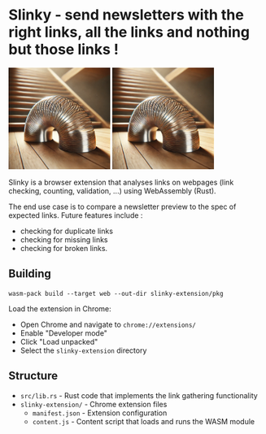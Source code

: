 # Slinky - send newsletters with the right links, all the links and nothing but those links !

<img src="slinky.webp" alt="Slinky logo generated by Dall-E" width="200"/>


<img src="slinky.webp" alt="Slinky logo generated by Dall-E" width="200"/>


Slinky is a browser extension that analyses links on webpages (link checking, counting, validation, ...) using WebAssembly (Rust).

The end use case is to compare a newsletter preview to the spec of expected links. Future features include :
- checking for duplicate links
- checking for missing links
- checking for broken links.


## Building
```
wasm-pack build --target web --out-dir slinky-extension/pkg
```

Load the extension in Chrome:
   - Open Chrome and navigate to `chrome://extensions/`
   - Enable "Developer mode"
   - Click "Load unpacked"
   - Select the `slinky-extension` directory

## Structure

- `src/lib.rs` - Rust code that implements the link gathering functionality
- `slinky-extension/` - Chrome extension files
  - `manifest.json` - Extension configuration
  - `content.js` - Content script that loads and runs the WASM module
